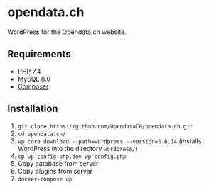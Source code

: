 # opendata.ch

WordPress for the Opendata.ch website.

## Requirements

- PHP 7.4
- MySQL 8.0
- [Composer](https://getcomposer.org/download/)

## Installation

1. `git clone https://github.com/OpendataCH/opendata.ch.git`
2. `cd opendata.ch/`
3. `wp core download --path=wordpress --version=5.6.14` (installs WordPress into the directory `wordpress/`)
4. `cp wp-config.php.dev wp-config.php`
5. Copy database from server
6. Copy plugins from server
7. `docker-compose up`
